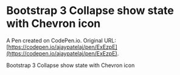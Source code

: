 # Bootstrap 3 Collapse show state with Chevron icon

A Pen created on CodePen.io. Original URL: [https://codepen.io/ajaypatelaj/pen/ExEzpE](https://codepen.io/ajaypatelaj/pen/ExEzpE).

Bootstrap 3 Collapse show state with Chevron icon
